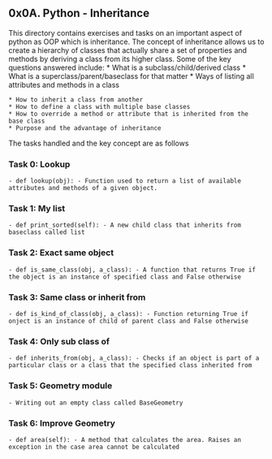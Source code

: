 ## 0x0A. Python - Inheritance
This directory contains exercises and tasks on an important aspect of python as OOP which is inheritance. The concept of inheritance allows us to create a hierarchy of classes that actually share a set of properties and methods by deriving a class from its higher class. Some of the key questions answered include:
	* What is a subclass/child/derived class
	* What is a superclass/parent/baseclass for that matter
	* Ways of listing all attributes and methods in a class

	* How to inherit a class from another
	* How to define a class with multiple base classes
	* How to override a method or attribute that is inherited from the base class
	* Purpose and the advantage of inheritance

The tasks handled and the key concept are as follows

### Task 0: Lookup
	- def lookup(obj): - Function used to return a list of available attributes and methods of a given object.

### Task 1: My list
	- def print_sorted(self): - A new child class that inherits from baseclass called list

### Task 2: Exact same object
	- def is_same_class(obj, a_class): - A function that returns True if the object is an instance of specified class and False otherwise

### Task 3: Same class or inherit from
	- def is_kind_of_class(obj, a_class): - Function returning True if onject is an instance of child of parent class and False otherwise

### Task 4: Only sub class of
	- def inherits_from(obj, a_class): - Checks if an object is part of a particular class or a class that the specified class inherited from

### Task 5: Geometry module
	- Writing out an empty class called BaseGeometry

### Task 6: Improve Geometry
	- def area(self): - A method that calculates the area. Raises an exception in the case area cannot be calculated 
